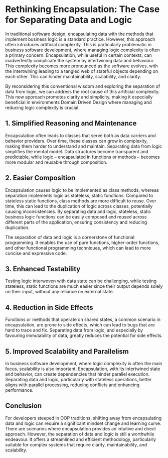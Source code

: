 # Rethinking Encapsulation: The Case for Separating Data and Logic
In traditional software design, encapsulating data with the methods that implement business logic is a standard practice. However, this approach often introduces artificial complexity. This is particularly problematic in business software development, where managing logic complexity is often a primary concern. Encapsulation, while useful in certain contexts, can inadvertently complicate the system by intertwining data and behaviour. This complexity becomes more pronounced as the software evolves, with the intertwining leading to a tangled web of stateful objects depending on each other. This can hinder maintainability, scalability, and clarity.

By reconsidering this conventional wisdom and exploring the separation of data from logic, we can address the root cause of this artificial complexity. This new approach promotes clarity and simplicity, making it especially beneficial in environments Domain Driven Design where managing and reducing logic complexity is crucial.

## 1. Simplified Reasoning and Maintenance
Encapsulation often leads to classes that serve both as data carriers and behavior providers. Over time, these classes can grow in complexity, making them harder to understand and maintain. Separating data from logic simplifies the mental model. Data structures become transparent and predictable, while logic – encapsulated in functions or methods – becomes more modular and reusable through composition.

## 2. Easier Composition
Encapsulation causes logic to be implemented as class methods, whereas separation implements logic as stateless, static functions. Compared to stateless static functions, class methods are more difficult to reuse. Over time, this can lead to the duplication of logic across classes, potentially causing inconsistencies. By separating data and logic, stateless, static business logic functions can be easily composed and reused across different parts of the application, ensuring consistency and reducing duplication.

The separation of data and logic is a cornerstone of functional programming. It enables the use of pure functions, higher-order functions, and other functional programming techniques, which can lead to more concise and expressive code.

## 3. Enhanced Testability
Testing logic interwoven with data state can be challenging, while testing stateless, static functions are much easier since their output depends solely on their input, without any reliance on external state.

## 4. Reduction in Side Effects
Functions or methods that operate on shared states, a common scenario in encapsulation, are prone to side effects, which can lead to bugs that are hard to trace and fix. Separating data from logic, and especially by favouring immutability of data, greatly reduces the potential for side effects.

## 5. Improved Scalability and Parallelism
In business software development, where logic complexity is often the main focus, scalability is also important. Encapsulation, with its intertwined state and behavior, can create dependencies that hinder parallel execution. Separating data and logic, particularly with stateless operations, better aligns with parallel processing, reducing conflicts and enhancing performance.

## Conclusion
For developers steeped in OOP traditions, shifting away from encapsulating data and logic can require a significant mindset change and learning curve. There are scenarios where encapsulation provides an intuitive and direct approach. However, the separation of data and logic is still a worthwhile endeavour. It offers a streamlined and efficient methodology, particularly suitable for complex systems that require clarity, maintainability, and scalability.
